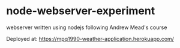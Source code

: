 # node-webserver-experiment
webserver written using nodejs following Andrew Mead's course

Deployed at: https://mpq1990-weather-application.herokuapp.com/
